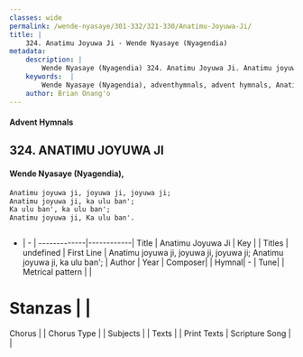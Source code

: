 ```yaml
---
classes: wide
permalink: /wende-nyasaye/301-332/321-330/Anatimu-Joyuwa-Ji/
title: |
    324. Anatimu Joyuwa Ji - Wende Nyasaye (Nyagendia)
metadata:
    description: |
        Wende Nyasaye (Nyagendia) 324. Anatimu Joyuwa Ji. Anatimu joyuwa ji, joyuwa ji, joyuwa ji; Anatimu joyuwa ji, ka ulu ban'; Ka ulu ban', ka ulu ban'; Anatimu joyuwa ji, Ka ulu ban'.   
    keywords:  |
        Wende Nyasaye (Nyagendia), adventhymnals, advent hymnals, Anatimu Joyuwa Ji, Anatimu joyuwa ji, joyuwa ji, joyuwa ji; Anatimu joyuwa ji, ka ulu ban';. 
    author: Brian Onang'o
---
```


#### Advent Hymnals
## 324. ANATIMU JOYUWA JI
####  Wende Nyasaye (Nyagendia),

```txt
Anatimu joyuwa ji, joyuwa ji, joyuwa ji;
Anatimu joyuwa ji, ka ulu ban';
Ka ulu ban', ka ulu ban';
Anatimu joyuwa ji, Ka ulu ban'.



```

- |   -  |
-------------|------------|
Title | Anatimu Joyuwa Ji |
Key |  |
Titles | undefined |
First Line | Anatimu joyuwa ji, joyuwa ji, joyuwa ji; Anatimu joyuwa ji, ka ulu ban'; |
Author | 
Year | 
Composer| |
Hymnal|  - |
Tune|  |
Metrical pattern | |
# Stanzas |  |
Chorus |  |
Chorus Type |  |
Subjects | |
Texts |  |
Print Texts | 
Scripture Song |  |
    
